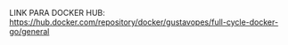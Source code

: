 LINK PARA DOCKER HUB: https://hub.docker.com/repository/docker/gustavopes/full-cycle-docker-go/general